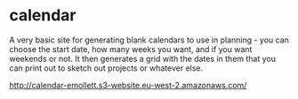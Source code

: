 # calendar

A very basic site for generating blank calendars to use in planning - you can choose the start date, how many weeks you want, and if you want weekends or not. It then generates a grid with the dates in them that you can print out to sketch out projects or whatever else.

http://calendar-emollett.s3-website.eu-west-2.amazonaws.com/
